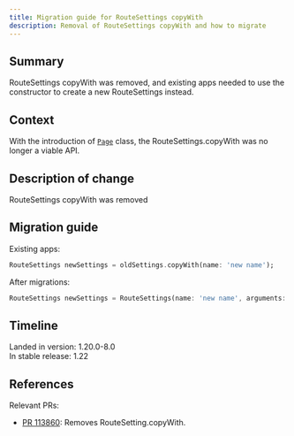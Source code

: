 ```yaml
---
title: Migration guide for RouteSettings copyWith
description: Removal of RouteSettings copyWith and how to migrate
---
```


## Summary

RouteSettings copyWith was removed, and existing apps needed to use the constructor to create a new RouteSettings instead.

## Context

With the introduction of [`Page`][] class,
the RouteSettings.copyWith was no longer a viable API.

## Description of change

RouteSettings copyWith was removed

## Migration guide

Existing apps:

```dart
RouteSettings newSettings = oldSettings.copyWith(name: 'new name');
```

After migrations:

```dart
RouteSettings newSettings = RouteSettings(name: 'new name', arguments: oldSettings.arguments);
```


## Timeline

Landed in version: 1.20.0-8.0<br>
In stable release: 1.22

## References

Relevant PRs:

* [PR 113860][]: Removes RouteSetting.copyWith.

[PR 113860]: {{site.repo.flutter}}/pull/113860
[`Page`]: {{site.api}}/flutter/widgets/Page-class.html
